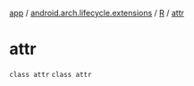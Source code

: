 [app](../../../index.md) / [android.arch.lifecycle.extensions](../../index.md) / [R](../index.md) / [attr](./index.md)

# attr

`class attr`
`class attr`